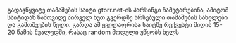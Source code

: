 გადავწყვიტე თამაშების საიტი gtorr.net-ის პარსინგი ჩამეტარებინა, ამიტომ საიტიდან წამოვიღე პირველ ხუთ გვერდზე არსებული თამაშების სახელები და გამოშვების წელი. გარდა ამ ყველაფრისა საიტზე რექვესტი მიდის 15-20 წამის შუალედში, რასაც random მოდული უწყობს ხელს

